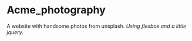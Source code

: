 # Acme_photography
A website with handsome photos from unsplash.
*Using flexbox and a little jquery.*
